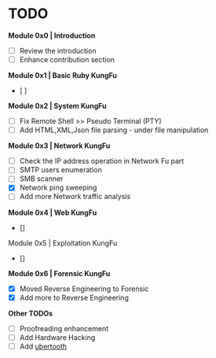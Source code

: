 # TODO

**Module 0x0 | Introduction**
- [ ] Review the introduction 
- [ ] Enhance contribution section

**Module 0x1 | Basic Ruby KungFu**
- [ ] 

**Module 0x2 | System KungFu**
- [ ] Fix Remote Shell >> Pseudo Terminal (PTY)
- [ ] Add HTML,XML,Json file parsing - under file manipulation 

**Module 0x3 | Network KungFu**
- [ ] Check the IP address operation in Network Fu part
- [ ] SMTP users enumeration
- [ ] SMB scanner
- [x] Network ping sweeping
- [ ] Add more Network traffic analysis 

**Module 0x4 | Web KungFu**
- []

Module 0x5 | Exploitation KungFu
- []

**Module 0x6 | Forensic KungFu**
- [x] Moved Reverse Engineering to Forensic  
- [x] Add more to Reverse Engineering 

**Other TODOs**
- [ ] Proofreading enhancement
- [ ] Add Hardware Hacking
- [ ] Add [ubertooth](http://www.evilsocket.net/2015/02/12/rubertooth-a-complete-ruby-porting-of-the-ubertooth-libraries-and-utilities/) 
